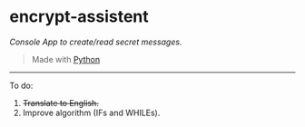 # encrypt-assistent
*Console App to create/read secret messages.*
>Made with [Python](https://www.python.org/downloads/)
---

To do:
1. ~~Translate to English.~~
1. Improve algorithm (IFs and WHILEs).
